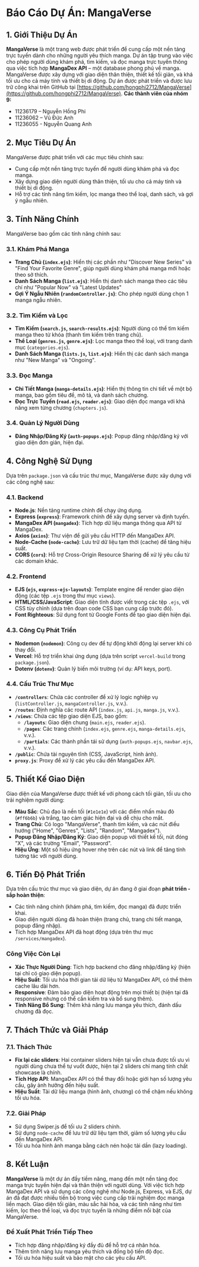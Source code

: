 # Báo Cáo Dự Án: MangaVerse

## 1. Giới Thiệu Dự Án
**MangaVerse** là một trang web được phát triển để cung cấp một nền tảng trực tuyến dành cho những người yêu thích manga. Dự án tập trung vào việc cho phép người dùng khám phá, tìm kiếm, và đọc manga trực tuyến thông qua việc tích hợp **MangaDex API** – một database phong phú về manga. MangaVerse được xây dựng với giao diện thân thiện, thiết kế tối giản, và khá tối ưu cho cả máy tính và thiết bị di động. Dự án được phát triển và được lưu trữ công khai trên GitHub tại [https://github.com/hongphi2712/MangaVerse](https://github.com/hongphi2712/MangaVerse).
**Các thành viên của nhóm 9:**
- 11236179 – Nguyễn Hồng Phi  
- 11236062 – Vũ Đức Anh
- 11236055 - Nguyễn Quang Anh

## 2. Mục Tiêu Dự Án
MangaVerse được phát triển với các mục tiêu chính sau:
- Cung cấp một nền tảng trực tuyến để người dùng khám phá và đọc manga.
- Xây dựng giao diện người dùng thân thiện, tối ưu cho cả máy tính và thiết bị di động.
- Hỗ trợ các tính năng tìm kiếm, lọc manga theo thể loại, danh sách, và gợi ý ngẫu nhiên.

## 3. Tính Năng Chính
MangaVerse bao gồm các tính năng chính sau:
### 3.1. Khám Phá Manga
- **Trang Chủ (`index.ejs`)**: Hiển thị các phần như "Discover New Series" và "Find Your Favorite Genre", giúp người dùng khám phá manga mới hoặc theo sở thích.
- **Danh Sách Manga (`list.ejs`)**: Hiển thị danh sách manga theo các tiêu chí như "Popular Now" và "Latest Updates"
- **Gợi Ý Ngẫu Nhiên (`randomController.js`)**: Cho phép người dùng chọn 1 manga ngẫu nhiên.

### 3.2. Tìm Kiếm và Lọc
- **Tìm Kiếm (`search.js`, `search-results.ejs`)**: Người dùng có thể tìm kiếm manga theo từ khóa (thanh tìm kiếm trên trang chủ).
- **Thể Loại (`genres.js`, `genre.ejs`)**: Lọc manga theo thể loại, với trang danh mục (`categories.ejs`).
- **Danh Sách Manga (`lists.js`, `list.ejs`)**: Hiển thị các danh sách manga như "New Manga" và "Ongoing".

### 3.3. Đọc Manga
- **Chi Tiết Manga (`manga-details.ejs`)**: Hiển thị thông tin chi tiết về một bộ manga, bao gồm tiêu đề, mô tả, và danh sách chương.
- **Đọc Trực Tuyến (`read.ejs`, `reader.ejs`)**: Giao diện đọc manga với khả năng xem từng chương (`chapters.js`).

### 3.4. Quản Lý Người Dùng
- **Đăng Nhập/Đăng Ký (`auth-popups.ejs`)**: Popup đăng nhập/đăng ký với giao diện đơn giản, hiện đại.

## 4. Công Nghệ Sử Dụng
Dựa trên `package.json` và cấu trúc thư mục, MangaVerse được xây dựng với các công nghệ sau:

### 4.1. Backend
- **Node.js**: Nền tảng runtime chính để chạy ứng dụng.
- **Express (`express`)**: Framework chính để xây dựng server và định tuyến.
- **MangaDex API (`mangadex`)**: Tích hợp dữ liệu manga thông qua API từ MangaDex.
- **Axios (`axios`)**: Thư viện để gửi yêu cầu HTTP đến MangaDex API.
- **Node-Cache (`node-cache`)**: Lưu trữ dữ liệu tạm thời (cache) để tăng hiệu suất.
- **CORS (`cors`)**: Hỗ trợ Cross-Origin Resource Sharing để xử lý yêu cầu từ các domain khác.

### 4.2. Frontend
- **EJS (`ejs`, `express-ejs-layouts`)**: Template engine để render giao diện động (các tệp `.ejs` trong thư mục `views`).
- **HTML/CSS/JavaScript**: Giao diện tĩnh được viết trong các tệp `.ejs`, với CSS tùy chỉnh (dựa trên đoạn code CSS bạn cung cấp trước đó).
- **Font Righteous**: Sử dụng font từ Google Fonts để tạo giao diện hiện đại.

### 4.3. Công Cụ Phát Triển
- **Nodemon (`nodemon`)**: Công cụ dev để tự động khởi động lại server khi có thay đổi.
- **Vercel**: Hỗ trợ triển khai ứng dụng (dựa trên script `vercel-build` trong `package.json`).
- **Dotenv (`dotenv`)**: Quản lý biến môi trường (ví dụ: API keys, port).

### 4.4. Cấu Trúc Thư Mục
- **`/controllers`**: Chứa các controller để xử lý logic nghiệp vụ (`listController.js`, `mangaController.js`, v.v.).
- **`/routes`**: Định nghĩa các route API (`index.js`, `api.js`, `manga.js`, v.v.).
- **`/views`**: Chứa các tệp giao diện EJS, bao gồm:
  - **`/layouts`**: Giao diện chung (`main.ejs`, `reader.ejs`).
  - **`/pages`**: Các trang chính (`index.ejs`, `genre.ejs`, `manga-details.ejs`, v.v.).
  - **`/partials`**: Các thành phần tái sử dụng (`auth-popups.ejs`, `navbar.ejs`, v.v.).
- **`/public`**: Chứa tài nguyên tĩnh (CSS, JavaScript, hình ảnh).
- **`proxy.js`**: Proxy để xử lý các yêu cầu đến MangaDex API.

## 5. Thiết Kế Giao Diện
Giao diện của MangaVerse được thiết kế với phong cách tối giản, tối ưu cho trải nghiệm người dùng:
- **Màu Sắc**: Chủ đạo là nền tối (`#1e1e1e`) với các điểm nhấn màu đỏ (`#ff6b6b`) và trắng, tạo cảm giác hiện đại và dễ chịu cho mắt.
- **Trang Chủ**: Có logo "MangaVerse", thanh tìm kiếm, và các nút điều hướng ("Home", "Genres", "Lists", "Random", "Mangadex").
- **Popup Đăng Nhập/Đăng Ký**: Giao diện popup với thiết kế tối, nút đóng "X", và các trường "Email", "Password".
- **Hiệu Ứng**: Một số hiệu ứng hover nhẹ trên các nút và link để tăng tính tương tác với người dùng.

## 6. Tiến Độ Phát Triển
Dựa trên cấu trúc thư mục và giao diện, dự án đang ở giai đoạn **phát triển - sắp hoàn thiện**:
- Các tính năng chính (khám phá, tìm kiếm, đọc manga) đã được triển khai.
- Giao diện người dùng đã hoàn thiện (trang chủ, trang chi tiết manga, popup đăng nhập).
- Tích hợp MangaDex API đã hoạt động (dựa trên thư mục `/services/mangadex`).

### Công Việc Còn Lại
- **Xác Thực Người Dùng**: Tích hợp backend cho đăng nhập/đăng ký (hiện tại chỉ có giao diện popup).
- **Hiệu Suất**: Tối ưu hóa thời gian tải dữ liệu từ MangaDex API, có thể thêm cache lâu dài hơn.
- **Responsive**: Đảm bảo giao diện hoạt động trên mọi thiết bị (hiện tại đã responsive nhưng có thể cần kiểm tra và bổ sung thêm).
- **Tính Năng Bổ Sung**: Thêm khả năng lưu manga yêu thích, đánh dấu chương đã đọc.

## 7. Thách Thức và Giải Pháp
### 7.1. Thách Thức
- **Fix lại các sliders**: Hai container sliders hiện tại vẫn chưa được tối ưu vì người dùng chưa thể tự vuốt được, hiện tại 2 sliders chỉ mang tính chất showcase là chính.
- **Tích Hợp API**: MangaDex API có thể thay đổi hoặc giới hạn số lượng yêu cầu, gây ảnh hưởng đến hiệu suất.
- **Hiệu Suất**: Tải dữ liệu manga (hình ảnh, chương) có thể chậm nếu không tối ưu hóa.

### 7.2. Giải Pháp
- Sử dụng Swiper.js để tối ưu 2 sliders chính.
- Sử dụng `node-cache` để lưu trữ dữ liệu tạm thời, giảm số lượng yêu cầu đến MangaDex API.
- Tối ưu hóa hình ảnh manga bằng cách nén hoặc tải dần (lazy loading).

## 8. Kết Luận
**MangaVerse** là một dự án đầy tiềm năng, mang đến một nền tảng đọc manga trực tuyến hiện đại và thân thiện với người dùng. Với việc tích hợp MangaDex API và sử dụng các công nghệ như Node.js, Express, và EJS, dự án đã đạt được nhiều tiến bộ trong việc cung cấp trải nghiệm đọc manga liền mạch. Giao diện tối giản, màu sắc hài hòa, và các tính năng như tìm kiếm, lọc theo thể loại, và đọc trực tuyến là những điểm nổi bật của MangaVerse.

### Đề Xuất Phát Triển Tiếp Theo
- Tích hợp đăng nhập/đăng ký đầy đủ để hỗ trợ cá nhân hóa.
- Thêm tính năng lưu manga yêu thích và đồng bộ tiến độ đọc.
- Tối ưu hóa hiệu suất và bảo mật cho các yêu cầu API.
